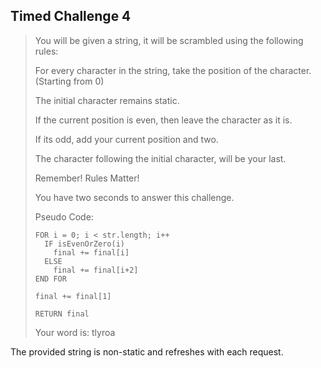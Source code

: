 Timed Challenge 4
-----------------

> You will be given a string, it will be scrambled using the following rules:
>
> For every character in the string, take the position of the character.
> (Starting from 0)
>
> The initial character remains static.
>
> If the current position is even, then leave the character as it is.
>
> If its odd, add your current position and two.
>
> The character following the initial character, will be your last.
>
> Remember! Rules Matter!
>
> You have two seconds to answer this challenge.
>
> Pseudo Code:
>
> ```
> FOR i = 0; i < str.length; i++
>   IF isEvenOrZero(i)
>     final += final[i]
>   ELSE
>     final += final[i+2]
> END FOR
>
> final += final[1]
>
> RETURN final
> ```
>
> Your word is: tlyroa

The provided string is non-static and refreshes with each request.
